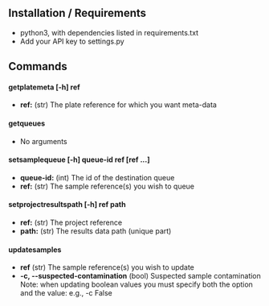 ## Installation / Requirements
* python3, with dependencies listed in requirements.txt
* Add your API key to settings.py

## Commands
#### getplatemeta [-h] ref
* **ref:** (str) The plate reference for which you want meta-data

#### getqueues
* No arguments

#### setsamplequeue [-h] queue-id ref [ref ...]
* **queue-id:** (int) The id of the destination queue
* **ref:** (str) The sample reference(s) you wish to queue

#### setprojectresultspath [-h] ref path
* **ref:** (str) The project reference
* **path:** (str) The results data path (unique part)

#### updatesamples
* **ref** (str) The sample reference(s) you wish to update
* **-c, --suspected-contamination** (bool) Suspected sample contamination
Note: when updating boolean values you must specify both the option and the value: e.g., -c False
